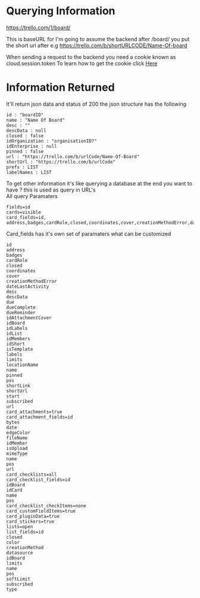 
# Querying Information

https://trello.com/1/board/

This is baseURL for I'm going to assume the backend
after /board/ you put the short url after 
e.g
https://trello.com/b/shortURLCODE/Name-Of-board

When sending a request to the backend you need a cookie known as cloud.session.token
To learn how to get the cookie click <a href=/>Here</a>

# Information Returned

It'll return json data and status of 200 the json structure has the following
<br>
```
id : "boardID"
name : "Name Of Board"
desc : ""
descData : null
closed : false
idOrganization : "organisationID?"
idEnterprise : null
pinned : false
url : "https://trello.com/b/urlCode/Name-Of-Board"
shortUrl : "https://trello.com/b/urlCode"
prefs : LIST
labelNames : LIST
```

To get other information it's like querying a database at the end you want to have ? this is used as query in URL's <br>
All query Paramaters 

```
fields=id
cards=visible
card_fields=id, address,badges,cardRole,closed,coordinates,cover,creationMethodError,dateLastActivity,desc,descData,due,dueComplete,dueReminder,idAttachmentCover,idBoard,idLabels,idList,idMembers,idShort,isTemplate,labels,limits,locationName,name,pinned,pos,shortLink,shortUrl,start,subscribed,url&card_attachments=true&card_attachment_fields=id,bytes,date,edgeColor,fileName,idMember,isUpload,mimeType,name,pos,url&card_checklists=all&card_checklist_fields=id,idBoard,idCard,name,pos&card_checklist_checkItems=none&card_customFieldItems=true&card_pluginData=true&card_stickers=true&lists=open&list_fields=id,closed,color,creationMethod,datasource,idBoard,limits,name,pos,softLimit,subscribed,type
```

Card_fields has it's own set of paramaters what can be customized
```
id
address
badges
cardRole
closed
coordinates
cover
creationMethodError
dateLastActivity
desc
descData
due
dueComplete
dueReminder
idAttachmentCover
idBoard
idLabels
idList
idMembers
idShort
isTemplate
labels
limits
locationName
name
pinned
pos
shortLink
shortUrl
start
subscribed
url
card_attachments=true
card_attachment_fields=id
bytes
date
edgeColor
fileName
idMember
isUpload
mimeType
name
pos
url
card_checklists=all
card_checklist_fields=id
idBoard
idCard
name
pos
card_checklist_checkItems=none
card_customFieldItems=true
card_pluginData=true
card_stickers=true
lists=open
list_fields=id
closed
color
creationMethod
datasource
idBoard
limits
name
pos
softLimit
subscribed
type
```
